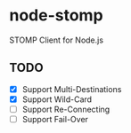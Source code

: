 # node-stomp
STOMP Client for Node.js

## TODO
- [x] Support Multi-Destinations
- [x] Support Wild-Card
- [ ] Support Re-Connecting 
- [ ] Support Fail-Over